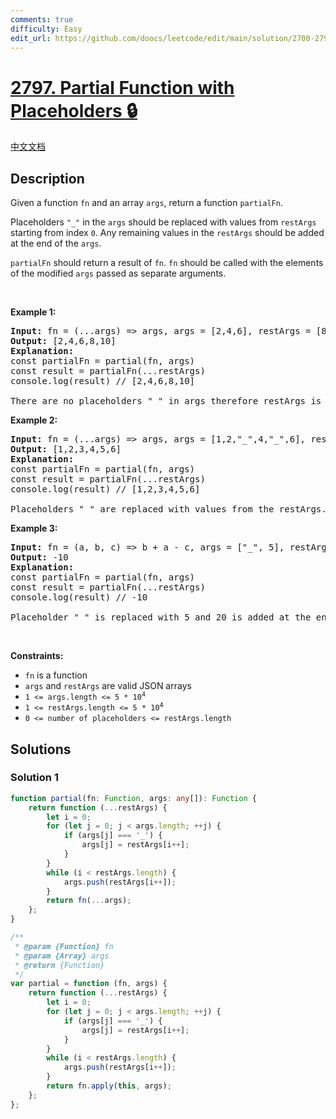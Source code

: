 ```yaml
---
comments: true
difficulty: Easy
edit_url: https://github.com/doocs/leetcode/edit/main/solution/2700-2799/2797.Partial%20Function%20with%20Placeholders/README_EN.md
---
```


<!-- problem:start -->

# [2797. Partial Function with Placeholders 🔒](https://leetcode.com/problems/partial-function-with-placeholders)

[中文文档](/solution/2700-2799/2797.Partial%20Function%20with%20Placeholders/README.md)

## Description

<!-- description:start -->

<p>Given a function <code>fn</code>&nbsp;and an array <code>args</code>, return a function <code>partialFn</code>.&nbsp;</p>

<p>Placeholders <code>&quot;_&quot;</code> in the&nbsp;<code>args</code>&nbsp;should be replaced with values from <code>restArgs</code> starting from index <code>0</code>. Any remaining values in the <code>restArgs</code>&nbsp;should be added at the end of the <code>args</code>.</p>

<p><code>partialFn</code>&nbsp;should return a result of <code>fn</code>.&nbsp;<code>fn</code> should be called with the elements of the modified&nbsp;<code>args</code>&nbsp;passed as separate arguments.</p>

<p>&nbsp;</p>
<p><strong class="example">Example 1:</strong></p>

<pre>
<strong>Input:</strong> fn = (...args) =&gt; args, args = [2,4,6], restArgs = [8,10]
<strong>Output:</strong> [2,4,6,8,10]
<strong>Explanation:</strong> 
const partialFn = partial(fn, args)
const result = partialFn(...restArgs) 
console.log(result) //&nbsp;[2,4,6,8,10]

There are no placeholders &quot;_&quot; in args therefore restArgs is just added at the end of args. Then the elements of the&nbsp;args&nbsp;are passed as separate arguments to fn, which returns passed arguments as an array.
</pre>

<strong class="example">Example 2:</strong>

<pre>
<strong>Input:</strong> fn = (...args) =&gt; args, args = [1,2,&quot;_&quot;,4,&quot;_&quot;,6], restArgs = [3,5]
<strong>Output:</strong> [1,2,3,4,5,6]
<strong>Explanation:</strong> 
const partialFn = partial(fn, args) 
const result = partialFn(...restArgs) 
console.log(result) //&nbsp;[1,2,3,4,5,6] 

Placeholders &quot;_&quot; are replaced with values from the restArgs. Then the elements of the&nbsp;args&nbsp;are passed as separate arguments to fn, which returns passed arguments as an array.
</pre>

<p><strong class="example">Example 3:</strong></p>

<pre>
<strong>Input:</strong> fn = (a, b, c) =&gt; b + a - c, args = [&quot;_&quot;, 5], restArgs = [5, 20]
<strong>Output:</strong> -10
<strong>Explanation:</strong> 
const partialFn = partial(fn, args)
const result = partialFn(...restArgs)
console.log(result) //&nbsp;-10

Placeholder &quot;_&quot; is replaced with 5 and 20 is added at the end of args. Then the elements of the&nbsp;args&nbsp;are passed as separate arguments to fn, which returns -10 (5 + 5 - 20).
</pre>

<p>&nbsp;</p>
<p><strong>Constraints:</strong></p>

<ul>
	<li><code>fn</code> is a function</li>
	<li><code>args</code> and <code>restArgs</code> are valid JSON arrays</li>
	<li><code>1 &lt;= args.length &lt;= 5 * 10<sup>4</sup></code></li>
	<li><code>1 &lt;=&nbsp;restArgs.length &lt;= 5 * 10<sup>4</sup></code></li>
	<li><code>0 &lt;= number of placeholders &lt;= restArgs.length</code></li>
</ul>

<!-- description:end -->

## Solutions

<!-- solution:start -->

### Solution 1

<!-- tabs:start -->

```ts
function partial(fn: Function, args: any[]): Function {
    return function (...restArgs) {
        let i = 0;
        for (let j = 0; j < args.length; ++j) {
            if (args[j] === '_') {
                args[j] = restArgs[i++];
            }
        }
        while (i < restArgs.length) {
            args.push(restArgs[i++]);
        }
        return fn(...args);
    };
}
```

```js
/**
 * @param {Function} fn
 * @param {Array} args
 * @return {Function}
 */
var partial = function (fn, args) {
    return function (...restArgs) {
        let i = 0;
        for (let j = 0; j < args.length; ++j) {
            if (args[j] === '_') {
                args[j] = restArgs[i++];
            }
        }
        while (i < restArgs.length) {
            args.push(restArgs[i++]);
        }
        return fn.apply(this, args);
    };
};
```

<!-- tabs:end -->

<!-- solution:end -->

<!-- problem:end -->

